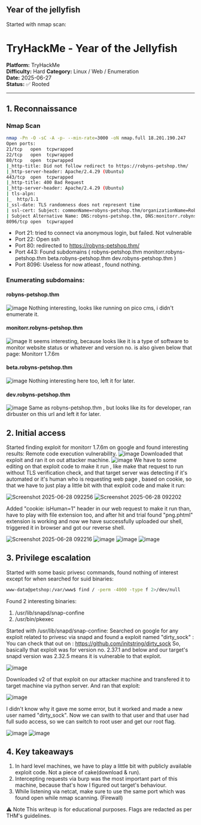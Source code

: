 ## Year of the jellyfish

Started with nmap scan:

# TryHackMe - Year of the Jellyfish
**Platform:** TryHackMe  
**Difficulty:** Hard
**Category:** Linux / Web / Enumeration  
**Date:** 2025-06-27  
**Status:** ✅ Rooted

---

## 1. Reconnaissance

###  Nmap Scan

```bash
nmap -Pn -O -sC -A -p- --min-rate=3000 -oN nmap.full 18.201.190.247
Open ports:
21/tcp   open  tcpwrapped
22/tcp   open  tcpwrapped
80/tcp   open  tcpwrapped
|_http-title: Did not follow redirect to https://robyns-petshop.thm/
|_http-server-header: Apache/2.4.29 (Ubuntu)
443/tcp  open  tcpwrapped
|_http-title: 400 Bad Request
|_http-server-header: Apache/2.4.29 (Ubuntu)
| tls-alpn: 
|_  http/1.1
|_ssl-date: TLS randomness does not represent time
| ssl-cert: Subject: commonName=robyns-petshop.thm/organizationName=Robyns Petshop/stateOrProvinceName=South West/countryName=GB
| Subject Alternative Name: DNS:robyns-petshop.thm, DNS:monitorr.robyns-petshop.thm, DNS:beta.robyns-petshop.thm, DNS:dev.robyns-petshop.thm
8096/tcp open  tcpwrapped
```
- Port 21: tried to connect via anonymous login, but failed. Not vulnerable
- Port 22: Open ssh
- Port 80: redirected to https://robyns-petshop.thm/
- Port 443: Found subdomains ( robyns-petshop.thm monitorr.robyns-petshop.thm beta.robyns-petshop.thm dev.robyns-petshop.thm )
- Port 8096: Useless for now atleast , found nothing.

### Enumerating subdomains:
#### robyns-petshop.thm
![image](https://github.com/user-attachments/assets/099e77ee-3116-4c1a-b39d-8ea856503c3c)
Nothing interesting, looks like running on pico cms, i didn't enumerate it.

#### monitorr.robyns-petshop.thm
![image](https://github.com/user-attachments/assets/a488f4ff-6d44-47c1-9298-6365ab7d3033)
It seems interesting, because looks like it is a type of software to monitor website status or whatever and version no. is also given below that page: Monitorr 1.7.6m

#### beta.robyns-petshop.thm
![image](https://github.com/user-attachments/assets/f277f6fd-a673-456f-b6f0-8b93f9943b43)
Nothing interesting here too, left it for later.

#### dev.robyns-petshop.thm
![image](https://github.com/user-attachments/assets/da411f49-66f2-42f1-8f97-a002ecb9685f)
Same as robyns-petshop.thm , but looks like its for developer, ran dirbuster on this url and left it for later.

## 2. Initial access
Started finding exploit for monitorr 1.7.6m on google and found interesting results: Remote code execution vulnerability.
![image](https://github.com/user-attachments/assets/6ac25d84-c4d9-48ec-a5bf-858d6d368c7a)
Downloaded that exploit and ran it on out attacker machine.
![image](https://github.com/user-attachments/assets/c8f96aac-1c14-4777-ad9d-b6a3480baacd)
We have to some editing on that exploit code to make it run , like make that request to run without TLS verification check, and that target server was detecting if it's automated or it's human who is requesting web page , based on cookie, so that we have to just play a little bit with that exploit code and make it run:

![Screenshot 2025-06-28 092256](https://github.com/user-attachments/assets/c765138c-6332-43cc-8fac-4e42b134cc10)
![Screenshot 2025-06-28 092202](https://github.com/user-attachments/assets/441f28a6-21e7-456a-8172-06f3e848fcdc)

Added "cookie: isHuman=1" header in our web request to make it run than, have to play with file extension too, and after hit and trial found "png.phtml" extension is working and now we have successfully uploaded our shell, triggered it in browser and got our reverse shell.

![Screenshot 2025-06-28 092216](https://github.com/user-attachments/assets/c2504f54-5b20-4faa-90a4-0f825b0bbd1f)
![image](https://github.com/user-attachments/assets/7ef0b374-f876-4e1c-a2e6-88befa10549f)
![image](https://github.com/user-attachments/assets/d49e6dce-fbbb-409d-b111-62f0611018f6)
![image](https://github.com/user-attachments/assets/3fa4f254-8a83-4d70-a564-ee434876306b)

## 3. Privilege escalation
Started with some basic privesc commands, found nothing of interest except for when searched for suid binaries:
```bash
www-data@petshop:/var/www$ find / -perm -4000 -type f 2>/dev/null
```
Found 2 interesting binaries:
1. /usr/lib/snapd/snap-confine
2. /usr/bin/pkexec

Started with /usr/lib/snapd/snap-confine:
Searched on google for any exploit related to privesc via snapd and found a exploit named "dirty_sock" :
You can check that out on : https://github.com/initstring/dirty_sock
So, basically that exploit was for version no. 2.37.1 and below and our target's snapd version was 2.32.5 means it is vulnerable to that exploit.

![image](https://github.com/user-attachments/assets/3731fb7d-5a86-4b0f-b88f-2ffde113d55a)

Downloaded v2 of that exploit on our attacker machine and transfered it to target machine via python server.
And ran that exploit:

![image](https://github.com/user-attachments/assets/eee51024-02a4-4b3f-979d-b3426d2bf194)

I didn't know why it gave me some error, but it worked and made a new user named "dirty_sock". Now we can swith to that user and that user had full sudo access, so we can switch to root user and get our root flag.

![image](https://github.com/user-attachments/assets/246e2771-1c22-4947-9319-ed782e496e2b)
![image](https://github.com/user-attachments/assets/9e671982-6339-427c-9602-a11ddb88a2a0)

## 4. Key takeaways
1. In hard level machines, we have to play a little bit with publicly available exploit code. Not a piece of cake(download & run).
2. Intercepting requests via burp was the most important part of this machine, because that's how I figured out target's behaviour.
3. While listening via netcat, make sure to use the same port which was found open while nmap scanning. (Firewall) 


⚠️ Note
This writeup is for educational purposes. Flags are redacted as per THM's guidelines.




